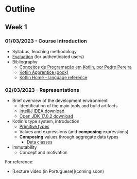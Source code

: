 # Outline

## Week 1
### 01/03/2023 - Course introduction
* Syllabus, teaching methodology 
* [Evaluation](https://2223moodle.isel.pt/mod/page/view.php?id=131603) (for authenticated users)
* Bibliography
  * [Conceitos de Programação em Kotlin, por Pedro Pereira](./docs/ProgKotlin-28022023.pdf)
  * [Kotlin Apprentice (book)](https://www.amazon.com/Kotlin-Apprentice-Second-Beginning-Programming/dp/1950325008/ref=sr_1_1)
  * [Kotlin Home - language reference](https://kotlinlang.org/docs/reference/)

### 02/03/2023 - Representations
* Brief overview of the development environment
  * Identification of the main tools and build artifacts
  * [IntelliJ IDEA download](https://www.jetbrains.com/idea/download/)
  * [Open JDK 17.0.2 download](https://jdk.java.net/archive/)
* Kotlin's type system, introduction
  * [Primitive types](https://kotlinlang.org/docs/reference/basic-types.html)
  * Values and expressions (and __composing__ expressions)
  * __Composing__ values through aggregate data types
    * [Data classes](https://kotlinlang.org/docs/reference/data-classes.html)
* Immutability
  * Concept and motivation

For reference:
* [Lecture video (in Portuguese)](coming soon)
